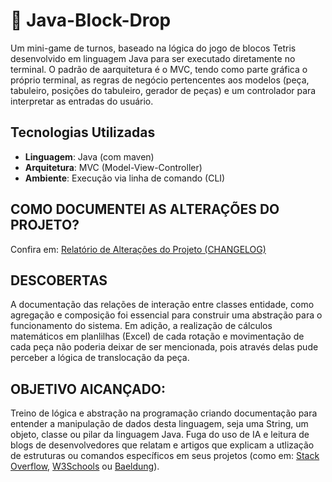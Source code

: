 # 🧱 Java-Block-Drop

Um mini-game de turnos, baseado na lógica do jogo de blocos Tetris desenvolvido em linguagem Java para ser executado diretamente no terminal.
O padrão de aarquitetura é o MVC, tendo como parte gráfica o próprio terminal, as regras de negócio pertencentes aos modelos (peça, tabuleiro, posições do tabuleiro, gerador de peças) e um controlador para interpretar as entradas do usuário.

## Tecnologias Utilizadas

- **Linguagem**: Java (com maven)
- **Arquitetura**: MVC (Model-View-Controller)
- **Ambiente**: Execução via linha de comando (CLI)

## COMO DOCUMENTEI AS ALTERAÇÕES DO PROJETO?
Confira em: [Relatório de Alterações do Projeto (CHANGELOG)](https://github.com/gabriellatcc/Java-Block-Drop/blob/main/CHANGELOG.md)

## DESCOBERTAS
A documentação das relações de interação entre classes entidade, como agregação e composição foi essencial para construir uma abstração para o funcionamento do sistema.
Em adição, a realização de cálculos matemáticos em planlilhas (Excel) de cada rotação e movimentação de cada peça não poderia deixar de ser mencionada, pois através delas pude perceber a lógica de translocação da peça.

## OBJETIVO AlCANÇADO:
Treino de lógica e abstração na programação criando documentação para entender a manipulação de dados desta linguagem, seja uma String, um objeto, classe ou pilar da linguagem Java.
Fuga do uso de IA e leitura de blogs de desenvolvedores que relatam e artigos que explicam a utlização de estruturas ou comandos específicos em seus projetos (como em: [Stack Overflow](https://stackoverflow.com/questions),
[W3Schools](https://www.w3schools.com/java/default.asp) ou
[Baeldung](https://www.baeldung.com/java-generating-random-numbers-in-range)).
